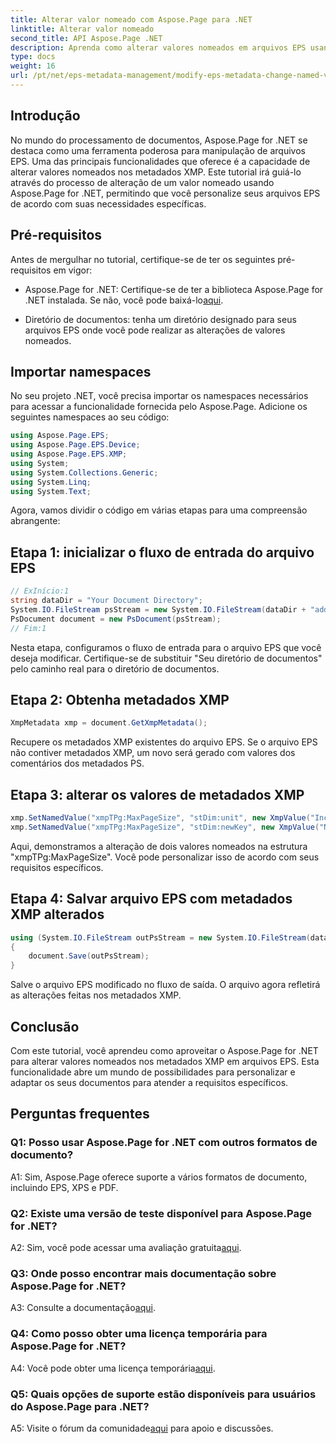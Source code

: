 ```yaml
---
title: Alterar valor nomeado com Aspose.Page para .NET
linktitle: Alterar valor nomeado
second_title: API Aspose.Page .NET
description: Aprenda como alterar valores nomeados em arquivos EPS usando Aspose.Page for .NET. Personalize metadados XMP sem esforço para processamento personalizado de documentos.
type: docs
weight: 16
url: /pt/net/eps-metadata-management/modify-eps-metadata-change-named-value/
---
```

## Introdução

No mundo do processamento de documentos, Aspose.Page for .NET se destaca como uma ferramenta poderosa para manipulação de arquivos EPS. Uma das principais funcionalidades que oferece é a capacidade de alterar valores nomeados nos metadados XMP. Este tutorial irá guiá-lo através do processo de alteração de um valor nomeado usando Aspose.Page for .NET, permitindo que você personalize seus arquivos EPS de acordo com suas necessidades específicas.

## Pré-requisitos

Antes de mergulhar no tutorial, certifique-se de ter os seguintes pré-requisitos em vigor:

-  Aspose.Page for .NET: Certifique-se de ter a biblioteca Aspose.Page for .NET instalada. Se não, você pode baixá-lo[aqui](https://releases.aspose.com/page/net/).

- Diretório de documentos: tenha um diretório designado para seus arquivos EPS onde você pode realizar as alterações de valores nomeados.

## Importar namespaces

No seu projeto .NET, você precisa importar os namespaces necessários para acessar a funcionalidade fornecida pelo Aspose.Page. Adicione os seguintes namespaces ao seu código:

```csharp
using Aspose.Page.EPS;
using Aspose.Page.EPS.Device;
using Aspose.Page.EPS.XMP;
using System;
using System.Collections.Generic;
using System.Linq;
using System.Text;
```

Agora, vamos dividir o código em várias etapas para uma compreensão abrangente:

## Etapa 1: inicializar o fluxo de entrada do arquivo EPS

```csharp
// ExInício:1
string dataDir = "Your Document Directory";
System.IO.FileStream psStream = new System.IO.FileStream(dataDir + "add_named_value_input.eps", System.IO.FileMode.Open, System.IO.FileAccess.Read);
PsDocument document = new PsDocument(psStream);
// Fim:1
```

Nesta etapa, configuramos o fluxo de entrada para o arquivo EPS que você deseja modificar. Certifique-se de substituir "Seu diretório de documentos" pelo caminho real para o diretório de documentos.

## Etapa 2: Obtenha metadados XMP

```csharp
XmpMetadata xmp = document.GetXmpMetadata();
```

Recupere os metadados XMP existentes do arquivo EPS. Se o arquivo EPS não contiver metadados XMP, um novo será gerado com valores dos comentários dos metadados PS.

## Etapa 3: alterar os valores de metadados XMP

```csharp
xmp.SetNamedValue("xmpTPg:MaxPageSize", "stDim:unit", new XmpValue("Inches"));
xmp.SetNamedValue("xmpTPg:MaxPageSize", "stDim:newKey", new XmpValue("NewValue"));
```

Aqui, demonstramos a alteração de dois valores nomeados na estrutura "xmpTPg:MaxPageSize". Você pode personalizar isso de acordo com seus requisitos específicos.

## Etapa 4: Salvar arquivo EPS com metadados XMP alterados

```csharp
using (System.IO.FileStream outPsStream = new System.IO.FileStream(dataDir + "change_named_value_output.eps", System.IO.FileMode.Create, System.IO.FileAccess.Write))
{
    document.Save(outPsStream);
}
```

Salve o arquivo EPS modificado no fluxo de saída. O arquivo agora refletirá as alterações feitas nos metadados XMP.

## Conclusão

Com este tutorial, você aprendeu como aproveitar o Aspose.Page for .NET para alterar valores nomeados nos metadados XMP em arquivos EPS. Esta funcionalidade abre um mundo de possibilidades para personalizar e adaptar os seus documentos para atender a requisitos específicos.

## Perguntas frequentes

### Q1: Posso usar Aspose.Page for .NET com outros formatos de documento?

A1: Sim, Aspose.Page oferece suporte a vários formatos de documento, incluindo EPS, XPS e PDF.

### Q2: Existe uma versão de teste disponível para Aspose.Page for .NET?

 A2: Sim, você pode acessar uma avaliação gratuita[aqui](https://releases.aspose.com/).

### Q3: Onde posso encontrar mais documentação sobre Aspose.Page for .NET?

 A3: Consulte a documentação[aqui](https://reference.aspose.com/page/net/).

### Q4: Como posso obter uma licença temporária para Aspose.Page for .NET?

 A4: Você pode obter uma licença temporária[aqui](https://purchase.aspose.com/temporary-license/).

### Q5: Quais opções de suporte estão disponíveis para usuários do Aspose.Page para .NET?

 A5: Visite o fórum da comunidade[aqui](https://forum.aspose.com/c/page/39) para apoio e discussões.